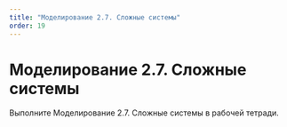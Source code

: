 ```yaml
---
title: "Моделирование 2.7. Сложные системы"
order: 19
---
```


# Моделирование 2.7. Сложные системы

Выполните Моделирование 2.7. Сложные системы в рабочей тетради.